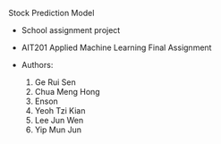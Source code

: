 Stock Prediction Model

- School assignment project
- AIT201 Applied Machine Learning Final Assignment

- Authors:
  1) Ge Rui Sen
  2) Chua Meng Hong
  3) Enson
  4) Yeoh Tzi Kian
  5) Lee Jun Wen
  6) Yip Mun Jun
